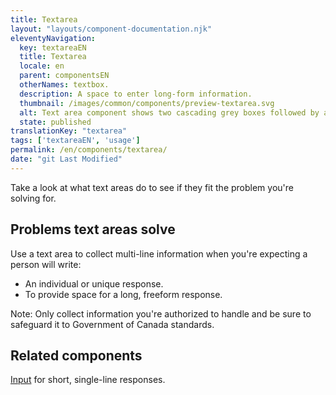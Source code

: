```yaml
---
title: Textarea
layout: "layouts/component-documentation.njk"
eleventyNavigation:
  key: textareaEN
  title: Textarea
  locale: en
  parent: componentsEN
  otherNames: textbox.
  description: A space to enter long-form information.
  thumbnail: /images/common/components/preview-textarea.svg
  alt: Text area component shows two cascading grey boxes followed by a large box spanning multiple lines in height and a cursor to show this is a textarea. The two gray boxes represent the textarea's label and hint message.
  state: published
translationKey: "textarea"
tags: ['textareaEN', 'usage']
permalink: /en/components/textarea/
date: "git Last Modified"
---
```


Take a look at what text areas do to see if they fit the problem you're solving for.

## Problems text areas solve

Use a text area to collect multi-line information when you're expecting a person will write:

- An individual or unique response.
- To provide space for a long, freeform response.

Note: Only collect information you're authorized to handle and be sure to safeguard it to Government of Canada standards.

<article class="bg-full-width bg-dark text-light pt-500 pb-400 my-500">
  <h2 class="mt-0 mb-400">Related components</h2>

  <a href="{{ links.input }}" class="link-light">Input</a> for short, single-line responses.
</article>
